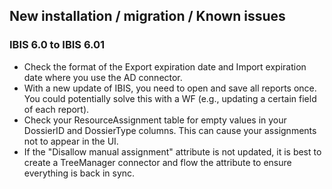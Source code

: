 ## New installation / migration / Known issues

### IBIS 6.0 to IBIS 6.01

- Check the format of the Export expiration date and Import expiration date where you use the AD connector.
- With a new update of IBIS, you need to open and save all reports once. You could potentially solve this with a WF (e.g., updating a certain field of each report).
- Check your ResourceAssignment table for empty values in your DossierID and DossierType columns. This can cause your assignments not to appear in the UI.
- If the "Disallow manual assignment" attribute is not updated, it is best to create a TreeManager connector and flow the attribute to ensure everything is back in sync.